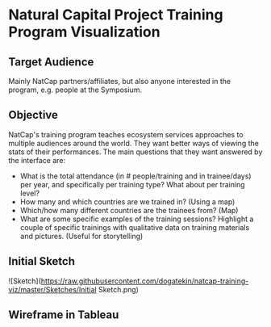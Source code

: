 # Natural Capital Project Training Program Visualization

## Target Audience
Mainly NatCap partners/affiliates, but also anyone interested in the program, e.g. people at the Symposium.

## Objective
NatCap's training program teaches ecosystem services approaches to multiple audiences around the world. They want better ways of viewing the stats of their performances. The main questions that they want answered by the interface are:

- What is the total attendance (in # people/training and in trainee/days) per year, and specifically per training type? What about per training level?
- How many and which countries are we trained in? (Using a map)
- Which/how many different countries are the trainees from? (Map)
- What are some specific examples of the training sessions? Highlight a couple of specific trainings with qualitative data on training materials and pictures. (Useful for storytelling)

## Initial Sketch

![Sketch](https://raw.githubusercontent.com/dogatekin/natcap-training-viz/master/Sketches/Initial Sketch.png)

## Wireframe in Tableau



